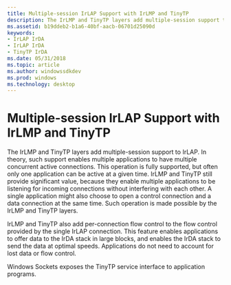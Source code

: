 ```yaml
---
title: Multiple-session IrLAP Support with IrLMP and TinyTP
description: The IrLMP and TinyTP layers add multiple-session support to IrLAP.
ms.assetid: b19ddeb2-b1a6-40bf-aacb-06701d25090d
keywords:
- IrLAP IrDA
- IrLAP IrDA
- TinyTP IrDA
ms.date: 05/31/2018
ms.topic: article
ms.author: windowssdkdev
ms.prod: windows
ms.technology: desktop
---
```


# Multiple-session IrLAP Support with IrLMP and TinyTP

The IrLMP and TinyTP layers add multiple-session support to IrLAP. In theory, such support enables multiple applications to have multiple concurrent active connections. This operation is fully supported, but often only one application can be active at a given time. IrLMP and TinyTP still provide significant value, because they enable multiple applications to be listening for incoming connections without interfering with each other. A single application might also choose to open a control connection and a data connection at the same time. Such operation is made possible by the IrLMP and TinyTP layers.

IrLMP and TinyTP also add per-connection flow control to the flow control provided by the single IrLAP connection. This feature enables applications to offer data to the IrDA stack in large blocks, and enables the IrDA stack to send the data at optimal speeds. Applications do not need to account for lost data or flow control.

Windows Sockets exposes the TinyTP service interface to application programs.

 

 





